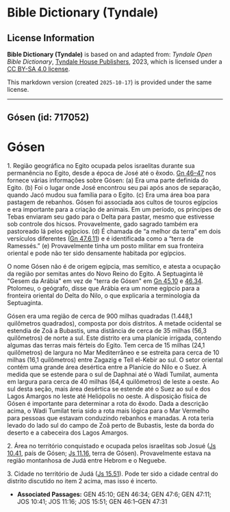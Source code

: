 # Bible Dictionary (Tyndale)

## License Information

**Bible Dictionary (Tyndale)** is based on and adapted from: _Tyndale Open Bible Dictionary_, [Tyndale House Publishers](https://tyndaleopenresources.com/), 2023, which is licensed under a [CC BY-SA 4.0 license](https://creativecommons.org/licenses/by-sa/4.0/legalcode.en).

This markdown version (created `2025-10-17`) is provided under the same license.



--------------------------------

## Gósen (id: 717052)

Gósen
=====

1\. Região geográfica no Egito ocupada pelos israelitas durante sua permanência no Egito, desde a época de José até o êxodo. [Gn 46–47](https://ref.ly/Gen46:1-Gen47:31) nos fornece várias informações sobre Gósen: (a) Era uma parte definida do Egito. (b) Foi o lugar onde José encontrou seu pai após anos de separação, quando Jacó mudou sua família para o Egito. (c) Era uma área boa para pastagem de rebanhos. Gósen foi associada aos cultos de touros egípcios e era importante para a criação de animais. Em um período, os príncipes de Tebas enviaram seu gado para o Delta para pastar, mesmo que estivesse sob controle dos hicsos. Provavelmente, gado sagrado também era pastoreado lá pelos egípcios. (d) É chamada de “a melhor da terra” em dois versículos diferentes ([Gn 47\.6,11](https://ref.ly/Gen47:6,Gen47:11)) e é identificada como a “terra de Ramessés.” (e) Provavelmente tinha um posto militar em sua fronteira oriental e pode não ter sido densamente habitada por egípcios.

O nome Gósen não é de origem egípcia, mas semítico, e atesta a ocupação da região por semitas antes do Novo Reino do Egito. A Septuaginta lê "Gesem da Arábia" em vez de "terra de Gósen" em [Gn 45\.10](https://ref.ly/Gen45:10) e [46\.34](https://ref.ly/Gen46:34). Ptolomeu, o geógrafo, disse que Arábia era um nome egípcio para a fronteira oriental do Delta do Nilo, o que explicaria a terminologia da Septuaginta.

Gósen era uma região de cerca de 900 milhas quadradas (1\.448,1 quilômetros quadrados), composta por dois distritos. A metade ocidental se estendia de Zoã a Bubastis, uma distância de cerca de 35 milhas (56,3 quilômetros) de norte a sul. Este distrito era uma planície irrigada, contendo algumas das terras mais férteis do Egito. Tem cerca de 15 milhas (24,1 quilômetros) de largura no Mar Mediterrâneo e se estreita para cerca de 10 milhas (16,1 quilômetros) entre Zagazig e Tell el\-Kebir ao sul. O setor oriental contém uma grande área desértica entre a Planície do Nilo e o Suez. À medida que se estende para o sul de Daphnai até o Wadi Tumilat, aumenta em largura para cerca de 40 milhas (64,4 quilômetros) de leste a oeste. Ao sul desta seção, mais área desértica se estende até o Suez ao sul e dos Lagos Amargos no leste até Heliópolis no oeste. A disposição física de Gósen é importante para determinar a rota do êxodo. Dada a descrição acima, o Wadi Tumilat teria sido a rota mais lógica para o Mar Vermelho para pessoas que estavam conduzindo rebanhos e manadas. A rota teria levado do lado sul do campo de Zoã perto de Bubastis, leste da borda do deserto e a cabeceira dos Lagos Amargos.

2\. Área no território conquistado e ocupada pelos israelitas sob Josué ([Js 10\.41](https://ref.ly/Josh10:41), país de Gósen; [Js 11\.16](https://ref.ly/Josh11:16), terra de Gósen). Provavelmente estava na região montanhosa de Judá entre Hebrom e o Neguebe.

3\. Cidade no território de Judá ([Js 15\.51](https://ref.ly/Josh15:51)). Pode ter sido a cidade central do distrito discutido no item 2 acima, mas isso é incerto.

* **Associated Passages:** GEN 45:10; GEN 46:34; GEN 47:6; GEN 47:11; JOS 10:41; JOS 11:16; JOS 15:51; GEN 46:1–GEN 47:31


